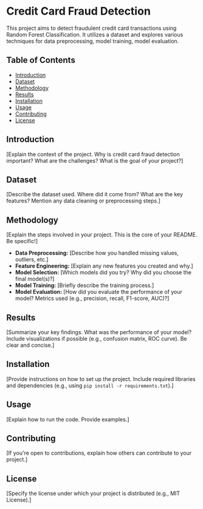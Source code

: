 # Credit Card Fraud Detection

This project aims to detect fraudulent credit card transactions using Random Forest Classification.  It utilizes a dataset and explores various techniques for data preprocessing, model training, model evaluation.

## Table of Contents

- [Introduction](#introduction)
- [Dataset](#dataset)
- [Methodology](#methodology)
- [Results](#results)
- [Installation](#installation)
- [Usage](#usage)
- [Contributing](#contributing)
- [License](#license)

## Introduction

[Explain the context of the project. Why is credit card fraud detection important? What are the challenges? What is the goal of your project?]

## Dataset

[Describe the dataset used.  Where did it come from? What are the key features?  Mention any data cleaning or preprocessing steps.]

## Methodology

[Explain the steps involved in your project.  This is the core of your README. Be specific!]

*   **Data Preprocessing:** [Describe how you handled missing values, outliers, etc.]
*   **Feature Engineering:** [Explain any new features you created and why.]
*   **Model Selection:** [Which models did you try? Why did you choose the final model(s)?]
*   **Model Training:** [Briefly describe the training process.]
*   **Model Evaluation:** [How did you evaluate the performance of your model?  Metrics used (e.g., precision, recall, F1-score, AUC)?]

## Results

[Summarize your key findings. What was the performance of your model?  Include visualizations if possible (e.g., confusion matrix, ROC curve). Be clear and concise.]

## Installation

[Provide instructions on how to set up the project.  Include required libraries and dependencies (e.g., using `pip install -r requirements.txt`).]

## Usage

[Explain how to run the code.  Provide examples.]

## Contributing

[If you're open to contributions, explain how others can contribute to your project.]

## License

[Specify the license under which your project is distributed (e.g., MIT License).]
